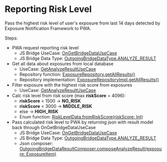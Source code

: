 # Reporting Risk Level

Pass the highest risk level of user's exposure from last 14 days detected by Exposure Notification Framework to PWA.

Steps:

- PWA request reporting risk level
  - JS Bridge UseCase: [OnGetBridgeDataUseCase](../domain/src/main/java/pl/gov/mc/protegosafe/domain/usecase/OnGetBridgeDataUseCase.kt)
  - JS Bridge Data Type: [OutgoingBridgeDataType.ANALYZE_RESULT](../domain/src/main/java/pl/gov/mc/protegosafe/domain/model/OutgoingBridgeDataType.kt)
- Get all data about exposures from local database
  - UseCase: [GetAnalyzeResultUseCase](../domain/src/main/java/pl/gov/mc/protegosafe/domain/usecase/GetAnalyzeResultUseCase.kt)
  - Repository function: [ExposureRepository.getAllResults()](../domain/src/main/java/pl/gov/mc/protegosafe/domain/repository/ExposureRepository.kt)
  - Repository implementation: [ExposureRepositoryImpl.getAllResults()](../data/src/main/java/pl/gov/mc/protegosafe/data/repository/ExposureRepositoryImpl.kt)
- Filter exposure with the highest risk score from exposures
  - UseCase: [GetAnalyzeResultUseCase](../domain/src/main/java/pl/gov/mc/protegosafe/domain/usecase/GetAnalyzeResultUseCase.kt)
- Calc risk level from risk score (max **riskScore** = 4096):
  - **riskScore** < 1500 -> **NO_RISK**
  - **riskScore** < 3000 -> **MIDDLE_RISK**
  - else -> **HIGH_RISK**
  - Enum function: [RiskLevelData.fromRiskScore(riskScore: Int)](../data/src/main/java/pl/gov/mc/protegosafe/data/model/RiskLevelData.kt)
- Pass calculated risk level to PWA by returning json with result model back through OnGetBridgeDataUseCase
  - JS Bridge UseCase: [OnGetBridgeDataUseCase](../domain/src/main/java/pl/gov/mc/protegosafe/domain/usecase/OnGetBridgeDataUseCase.kt)
  - JS Bridge Data Type: [OutgoingBridgeDataType.ANALYZE_RESULT](../domain/src/main/java/pl/gov/mc/protegosafe/domain/model/OutgoingBridgeDataType.kt)
  - Json composer: [OutgoingBridgeDataResultComposer.composeAnalyzeResult(exposure: ExposureItem)](../domain/src/main/java/pl/gov/mc/protegosafe/domain/model/OutgoingBridgeDataResultComposer.kt)
